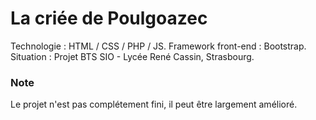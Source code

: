 # La criée de Poulgoazec

Technologie : HTML / CSS / PHP / JS.
Framework front-end : Bootstrap.
Situation : Projet BTS SIO - Lycée René Cassin, Strasbourg.

### Note
Le projet n'est pas complétement fini, il peut être largement amélioré.
